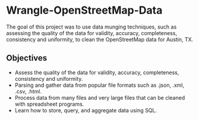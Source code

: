 # Wrangle-OpenStreetMap-Data
The goal of this project was to  use data munging techniques, such as assessing the quality of the data for validity, accuracy, completeness, consistency and uniformity, to clean the OpenStreetMap data for Austin, TX. 

## Objectives

* Assess the quality of the data for validity, accuracy, completeness, consistency and uniformity.
* Parsing and gather data from popular file formats such as .json, .xml, .csv, .html.
* Process data from many files and very large files that can be cleaned with spreadsheet programs.
* Learn how to store, query, and aggregate data using SQL.
